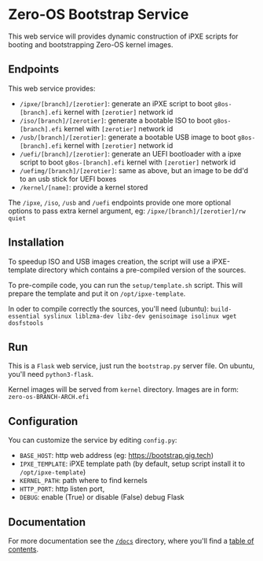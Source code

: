 # Zero-OS Bootstrap Service

This web service will provides dynamic construction of iPXE scripts for booting and bootstrapping Zero-OS kernel images.

## Endpoints

This web service provides:
- `/ipxe/[branch]/[zerotier]`: generate an iPXE script to boot `g8os-[branch].efi` kernel with `[zerotier]` network id
- `/iso/[branch]/[zerotier]`: generate a bootable ISO to boot `g8os-[branch].efi` kernel with `[zerotier]` network id
- `/usb/[branch]/[zerotier]`: generate a bootable USB image to boot `g8os-[branch].efi` kernel with `[zerotier]` network id
- `/uefi/[branch]/[zerotier]`: generate an UEFI bootloader with a ipxe script to boot `g8os-[branch].efi` kernel with `[zerotier]` network id
- `/uefimg/[branch]/[zerotier]`: same as above, but an image to be dd'd to an usb stick for UEFI boxes
- `/kernel/[name]`: provide a kernel stored

The `/ipxe`, `/iso`, `/usb` and `/uefi`  endpoints provide one more optional options to pass extra kernel argument, eg: `/ipxe/[branch]/[zerotier]/rw quiet`

## Installation

To speedup ISO and USB images creation, the script will use a iPXE-template directory which contains a pre-compiled version of the sources.

To pre-compile code, you can run the `setup/template.sh` script.
This will prepare the template and put it on `/opt/ipxe-template`.

In oder to compile correctly the sources, you'll need (ubuntu): `build-essential syslinux liblzma-dev libz-dev genisoimage isolinux wget dosfstools`

## Run

This is a `Flask` web service, just run the `bootstrap.py` server file. On ubuntu, you'll need `python3-flask`.

Kernel images will be served from `kernel` directory. Images are in form: `zero-os-BRANCH-ARCH.efi`

## Configuration

You can customize the service by editing `config.py`:
- `BASE_HOST`: http web address (eg: https://bootstrap.gig.tech)
- `IPXE_TEMPLATE`: iPXE template path (by default, setup script install it to `/opt/ipxe-template`)
- `KERNEL_PATH`: path where to find kernels
- `HTTP_PORT`: http listen port,
- `DEBUG`: enable (True) or disable (False) debug Flask

## Documentation

For more documentation see the [`/docs`](./docs) directory, where you'll find a [table of contents](/docs/SUMMARY.md).
